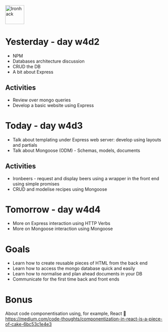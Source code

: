 <img src="https://raw.githubusercontent.com/webmad1019-1/w1d3-advanced-selectors-positioning-full-layout/master/img/ironhack.svg?sanitize=true" alt="Ironhack" width="60"/>

# Yesterday - day w4d2

- NPM
- Databases architecture discussion
- CRUD the DB
- A bit about Express

## Activities

- Review over mongo queries
- Develop a basic website using Express

# Today - day w4d3

- Talk about templating under Express web server: develop using layouts and partials
- Talk about Mongoose (ODM) - Schemas, models, documents

## Activities

- Ironbeers - request and display beers using a wrapper in the front end using simple promises
- CRUD and modelise recipes using Mongoose

# Tomorrow - day w4d4

- More on Express interaction using HTTP Verbs
- More on Mongoose interaction using Mongoose

# Goals

- Learn how to create reusable pieces of HTML from the back end
- Learn how to access the mongo database quick and easily
- Learn how to normalise and plan ahead documents in your DB
- Communicate for the first time back and front ends

# Bonus

About code componentisation using, for example, React 🤠
https://medium.com/code-thoughts/componentization-in-react-is-a-piece-of-cake-6bc53c1e4e3
